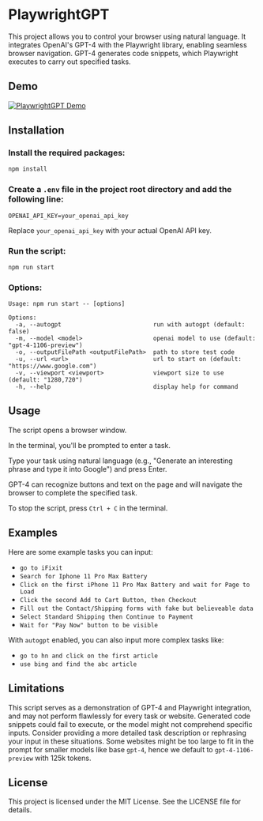 # PlaywrightGPT

This project allows you to control your browser using natural language. It integrates OpenAI's GPT-4 with the Playwright library, enabling seamless browser navigation. GPT-4 generates code snippets, which Playwright executes to carry out specified tasks.

## Demo

[![PlaywrightGPT Demo](https://img.youtube.com/vi/DH9cIm1qfug/0.jpg)](https://www.youtube.com/watch?v=DH9cIm1qfug)

## Installation

### Install the required packages:

```sh
npm install
```

### Create a `.env` file in the project root directory and add the following line:

```
OPENAI_API_KEY=your_openai_api_key
```

Replace `your_openai_api_key` with your actual OpenAI API key.

### Run the script:

```sh
npm run start
```

### Options:

```
Usage: npm run start -- [options]

Options:
  -a, --autogpt                          run with autogpt (default: false)
  -m, --model <model>                    openai model to use (default: "gpt-4-1106-preview")
  -o, --outputFilePath <outputFilePath>  path to store test code
  -u, --url <url>                        url to start on (default: "https://www.google.com")
  -v, --viewport <viewport>              viewport size to use (default: "1280,720")
  -h, --help                             display help for command
```

## Usage

The script opens a browser window.

In the terminal, you'll be prompted to enter a task.

Type your task using natural language (e.g., "Generate an interesting phrase and type it into Google") and press Enter.

GPT-4 can recognize buttons and text on the page and will navigate the browser to complete the specified task.

To stop the script, press `Ctrl + C` in the terminal.

## Examples

Here are some example tasks you can input:

- `go to iFixit`
- `Search for Iphone 11 Pro Max Battery`
- `Click on the first iPhone 11 Pro Max Battery and wait for Page to Load`
- `Click the second Add to Cart Button, then Checkout`
- `Fill out the Contact/Shipping forms with fake but believeable data`
- `Select Standard Shipping then Continue to Payment`
- `Wait for "Pay Now" button to be visible`

With `autogpt` enabled, you can also input more complex tasks like:

- `go to hn and click on the first article`
- `use bing and find the abc article`

## Limitations

This script serves as a demonstration of GPT-4 and Playwright integration, and may not perform flawlessly for every task or website. Generated code snippets could fail to execute, or the model might not comprehend specific inputs. Consider providing a more detailed task description or rephrasing your input in these situations. Some websites might be too large to fit in the prompt for smaller models like base `gpt-4`, hence we default to `gpt-4-1106-preview` with 125k tokens.

## License

This project is licensed under the MIT License. See the LICENSE file for details.
